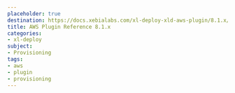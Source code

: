 ```yaml
---
placeholder: true
destination: https://docs.xebialabs.com/xl-deploy-xld-aws-plugin/8.1.x/awsPluginManual.html
title: AWS Plugin Reference 8.1.x
categories:
- xl-deploy
subject:
- Provisioning
tags:
- aws
- plugin
- provisioning
---
```

